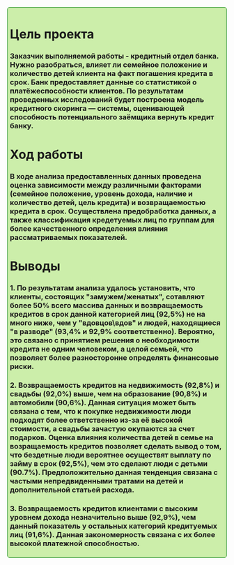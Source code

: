 <div style="background: #cceeaa; padding: 5px; border: 1px solid green; border-radius: 5px;">
  
# Цель проекта
### Заказчик выполняемой работы - кредитный отдел банка. Нужно разобраться, влияет ли семейное положение и количество детей клиента на факт погашения кредита в срок. Банк предоставляет данные со статистикой о платёжеспособности клиентов. По результатам проведенных исследований будет построена модель кредитного скоринга —  системы, оценивающей способность потенциального заёмщика вернуть кредит банку.

# Ход работы

### В ходе анализа предоставленных данных проведена оценка зависимости между различными факторами (семейное положение, уровень дохода, наличие и количество детей, цель кредита) и возвращаемостью кредита в срок. Осуществлена предобработка данных, а также классификация кредетуемых лиц по группам для более качественного определения влияния рассматриваемых показателей.

# Выводы

### 1. По результатам анализа удалось установить, что клиенты, состоящих "замужем/женатыx", сотавляют более 50% всего массива данных и возвращаемость кредитов в срок данной категорией лиц (92,5%) не на много ниже, чем у  "вдовцов\вдов" и людей, находящиеся "в разводе" (93,4% и 92,9% соответственно). Вероятно, это связано с принятием решения о необходимости кредита не одним человеком, а целой семьей, что позволяет более разносторонне определять финансовые риски.

### 2.  Возвращаемость кредитов на недвижимость (92,8%) и свадьбы (92,0%) выше, чем на образование (90,8%) и автомобили (90,6%). Данная ситуация может быть связана с тем, что к покупке недвижимости люди подходят более ответственно из-за её высокой стоимости, а свадьбы зачастую окупаются за счет подарков. Оценка влияния количества детей в семье на возращаемость кредитов позволяет сделать вывод о том, что бездетные люди вероятнее осуществят выплату по займу в срок (92,5%), чем это сделают люди с детьми (90.7%). Предположительно данная тенденция связана с частыми непредвиденными тратами на детей и дополнительной статьей расхода. 

### 3.  Возвращаемость кредитов клиентами c высоким уровнем дохода незначительно выше (92,9%), чем данный показатель у остальных категорий кредитуемых лиц (91,6%). Данная закономерность связана с их более высокой платежной способностью.

